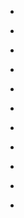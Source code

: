 
- [](/2016/12/daqmff4/)

- [](/2016/09/10154919211558912/)

- [](/2016/09/10154919122203912/)

- [](/2016/09/10154918944893912/)

- [](/2016/09/10154891093213912/)

- [](/2016/08/10154858721193912/)

- [](/2016/07/10154727098173912/)

- [](/2016/06/bhb5vpdhrfc/)

- [](/2016/06/745121957142683650/)

- [](/2016/06/bgopix7moow/)

- [](/2015/10/10154142353703912-0/)
